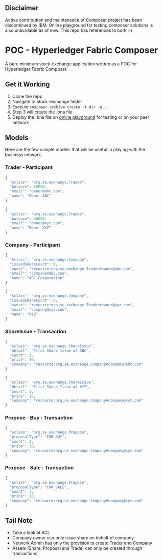 ## Disclaimer ##
Active contribution and maintenance of Composer project has been discontinued by IBM. Online playground for testing composer solutions is also unavailable as of now. This repo has references to both :-( 

# POC - Hyperledger Fabric Composer
A bare minimum stock-exchange application written as a POC for Hyperledger Fabric Composer.

## Get it Working ##
1. Clone the repo
2. Navigate to stock-exchange folder
3. Execute ```composer archive create -t dir -n .```
4. Step 3 will create the .bna file
5. Deploy the .bna file on [online playground](https://composer-playground.mybluemix.net/login) for testing or on your peer network

## Models ##

Here are the few sample models that will be useful in playing with the business network. 

### Trader - Participant ###

```javascript
{
  "$class": "org.se.exchange.Trader",
  "balance": 10000,
  "email": "owner@abc.com",
  "name": "Owner ABC"
}
	
{
  "$class": "org.se.exchange.Trader",
  "balance": 50000,
  "email": "owner@xyz.com",
  "name": "Owner XYZ"
}

```

### Company - Participant ###

```javascript
{
  "$class": "org.se.exchange.Company",
  "issuedShareCount": 0,
  "owner": "resource:org.se.exchange.Trader#owner@abc.com",
  "email": "company@abc.com",
  "name": "ABC Corporation"
}

{
  "$class": "org.se.exchange.Company",
  "issuedShareCount": 0,
  "owner": "resource:org.se.exchange.Trader#owner@xyz.com",
  "email": "company@xyz.com",
  "name": "XYZ"
}

```

### ShareIssue - Transaction ###

```javascript
{
  "$class": "org.se.exchange.ShareIssue",
  "detail": "First Share Issue of ABC",
  "count": 3,
  "price": 10,
  "company": "resource:org.se.exchange.Company#company@abc.com"
}

{
  "$class": "org.se.exchange.ShareIssue",
  "detail": "First Share Issue of XYZ",
  "count": 3,
  "price": 10,
  "company": "resource:org.se.exchange.Company#company@xyz.com"
}

```

### Propose - Buy : Transaction ###

```javascript
{
  "$class": "org.se.exchange.Propose",
  "proposalType": "FOR_BUY",
  "count": 2,
  "price": 20,
  "company": "resource:org.se.exchange.Company#company@xyz.com"
}

```

### Propose - Sale : Transaction ###

```javascript
{
  "$class": "org.se.exchange.Propose",
  "proposalType": "FOR_SALE",
  "count": 3,
  "price": 20,
  "company": "resource:org.se.exchange.Company#company@xyz.com"
}

```

## Tail Note ##
* Take a look at ACL
* Company owner can only issue share on behalf of company
* Network Admin has only the provision to create Trader and Company
* Assets (Share, Proposal and Trade) can only be created through transactions


